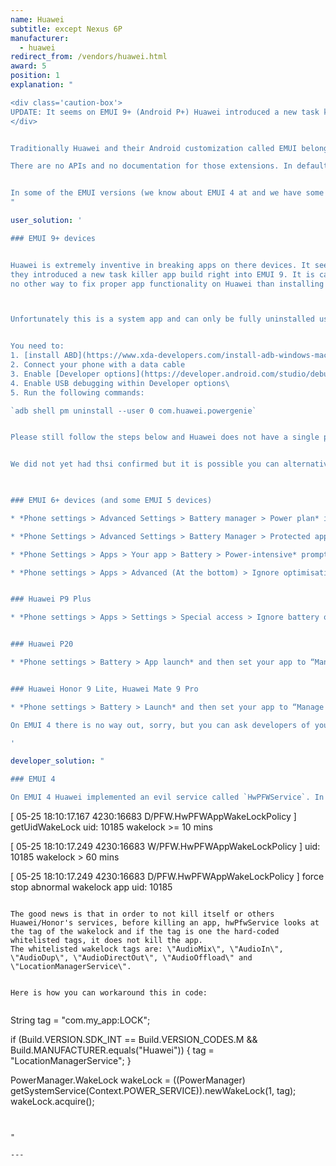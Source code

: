 ```yaml
---
name: Huawei
subtitle: except Nexus 6P
manufacturer:
  - huawei
redirect_from: /vendors/huawei.html
award: 5
position: 1
explanation: "

<div class='caution-box'>
UPDATE: It seems on EMUI 9+ (Android P+) Huawei introduced a new task killer app called PowerGenie which kills everything not whitelisted form Huawei and does not give users any configuration options. See below how to uninstall it.
</div>


Traditionally Huawei and their Android customization called EMUI belongs to the most troubled on the market with respect to non-standard background process limitations.

There are no APIs and no documentation for those extensions. In default settings background processing simply does not work right and apps working in background will break.


In some of the EMUI versions (we know about EMUI 4 at and we have some reports about EMUI 5 and now the latest EMUI 9) no user accessible settings can prevent the system to break background processing longer than 60 minutes. This is done by an evil custom service called HwPFWService (and in EMUI 9 this is called PowerGenie) developed and bundled with EMUI by Huawei.
"

user_solution: '

### EMUI 9+ devices


Huawei is extremely inventive in breaking apps on there devices. It seems on Android Pie, in addition to all the non-standard power management measures described below
they introduced a new task killer app build right into EMUI 9. It is called PowerGenie and you cannot add custom apps on their pre-defined whitelist. This means there is 
no other way to fix proper app functionality on Huawei than installing PowerGenie. 



Unfortunately this is a system app and can only be fully uninstalled using ADB (Android Debug Bridge) Source: [XDA](https://forum.xda-developers.com/mate-20-pro/themes/remove-powergenie-to-allow-background-t3890409).


You need to:
1. [install ABD](https://www.xda-developers.com/install-adb-windows-macos-linux/) on your computed
2. Connect your phone with a data cable
3. Enable [Developer options](https://developer.android.com/studio/debug/dev-options.html)
4. Enable USB debugging within Developer options\
5. Run the following commands:

`adb shell pm uninstall --user 0 com.huawei.powergenie`


Please still follow the steps below and Huawei does not have a single power saving mechanism but rather multiple.  


We did not yet had thsi confirmed but it is possible you can alternatively just disable PowerGenie in *Phone settings > Apps* but this setting needs to be re-applied every time you reboot your device.

 

### EMUI 6+ devices (and some EMUI 5 devices)

* *Phone settings > Advanced Settings > Battery manager > Power plan* is set to *Performance*

* *Phone Settings > Advanced Settings > Battery Manager > Protected apps* – check for your app as *Protected*

* *Phone Settings > Apps > Your app > Battery > Power-intensive* prompt [x] and *Keep running after screen off [x]*

* *Phone settings > Apps > Advanced (At the bottom) > Ignore optimisations >* Press *Allowed > All apps >* Find your app on the list and set to *Allow*


### Huawei P9 Plus

* *Phone settings > Apps > Settings > Special access > Ignore battery optimisation >* select allow for your app.


### Huawei P20

* *Phone settings > Battery > App launch* and then set your app to “Manage manually” and make sure everything is turned on.


### Huawei Honor 9 Lite, Huawei Mate 9 Pro

* *Phone settings > Battery > Launch* and then set your app to “Manage manually” and make sure everything is turned on.

On EMUI 4 there is no way out, sorry, but you can ask developers of your apps to implement the workaround described in <a href="#developer-solution-section">Developer section</a>

'

developer_solution: "

### EMUI 4

On EMUI 4 Huawei implemented an evil service called `HwPFWService`. In your `adb logcat` you can see message like:


```

[ 05-25 18:10:17.167 4230:16683 D/PFW.HwPFWAppWakeLockPolicy ]
getUidWakeLock uid: 10185 wakelock >= 10 mins


[ 05-25 18:10:17.249 4230:16683 W/PFW.HwPFWAppWakeLockPolicy ]
uid: 10185 wakelock > 60 mins


[ 05-25 18:10:17.249 4230:16683 D/PFW.HwPFWAppWakeLockPolicy ]
force stop abnormal wakelock app uid: 10185

```

The good news is that in order to not kill itself or others Huawei/Honor's services, before killing an app, hwPfwService looks at the tag of the wakelock and if the tag is one the hard-coded whitelisted tags, it does not kill the app.
The whitelisted wakelock tags are: \"AudioMix\", \"AudioIn\", \"AudioDup\", \"AudioDirectOut\", \"AudioOffload\" and \"LocationManagerService\".


Here is how you can workaround this in code:


```

String tag = \"com.my_app:LOCK\";


if (Build.VERSION.SDK_INT == Build.VERSION_CODES.M && Build.MANUFACTURER.equals(\"Huawei\")) {
    tag = \"LocationManagerService\";
}


PowerManager.WakeLock wakeLock = ((PowerManager) getSystemService(Context.POWER_SERVICE)).newWakeLock(1, tag);
wakeLock.acquire();

```


"

---
```

